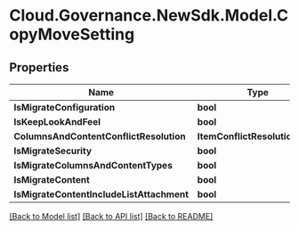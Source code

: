 # Cloud.Governance.NewSdk.Model.CopyMoveSetting
## Properties

Name | Type | Description | Notes
------------ | ------------- | ------------- | -------------
**IsMigrateConfiguration** | **bool** |  | [optional] 
**IsKeepLookAndFeel** | **bool** |  | [optional] 
**ColumnsAndContentConflictResolution** | **ItemConflictResolutionType** |  | [optional] 
**IsMigrateSecurity** | **bool** |  | [optional] 
**IsMigrateColumnsAndContentTypes** | **bool** |  | [optional] 
**IsMigrateContent** | **bool** |  | [optional] 
**IsMigrateContentIncludeListAttachment** | **bool** |  | [optional] 

[[Back to Model list]](../README.md#documentation-for-models) [[Back to API list]](../README.md#documentation-for-api-endpoints) [[Back to README]](../README.md)

